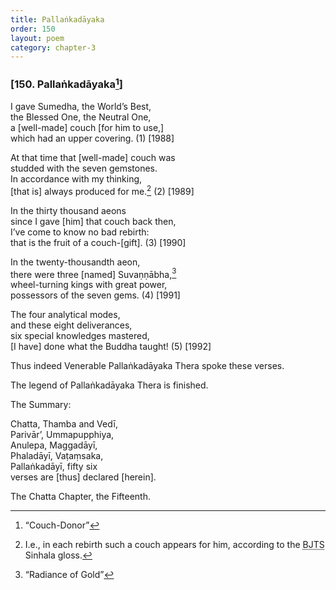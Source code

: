 ```yaml
---
title: Pallaṅkadāyaka
order: 150
layout: poem
category: chapter-3
---
```


### \[150. Pallaṅkadāyaka[^1]\]

I gave Sumedha, the World’s Best,  
the Blessed One, the Neutral One,  
a \[well-made\] couch \[for him to use,\]  
which had an upper covering. (1) \[1988\]

At that time that \[well-made\] couch was  
studded with the seven gemstones.  
In accordance with my thinking,  
\[that is\] always produced for me.[^2] (2) \[1989\]

In the thirty thousand aeons  
since I gave \[him\] that couch back then,  
I’ve come to know no bad rebirth:  
that is the fruit of a couch-\[gift\]. (3) \[1990\]

In the twenty-thousandth aeon,  
there were three \[named\] Suvaṇṇābha,[^3]  
wheel-turning kings with great power,  
possessors of the seven gems. (4) \[1991\]

The four analytical modes,  
and these eight deliverances,  
six special knowledges mastered,  
\[I have\] done what the Buddha taught! (5) \[1992\]

Thus indeed Venerable Pallaṅkadāyaka Thera spoke these verses.

The legend of Pallaṅkadāyaka Thera is finished.

The Summary:

Chatta, Thamba and Vedī,  
Parivār’, Ummapupphiya,  
Anulepa, Maggadāyī,  
Phaladāyī, Vaṭaṃsaka,  
Pallaṅkadāyī, fifty six  
verses are \[thus\] declared \[herein\].

The Chatta Chapter, the Fifteenth.

[^1]: “Couch-Donor”

[^2]: I.e., in each rebirth such a couch appears for him, according to the <abbr title="Buddha Jayanthi Tripitaka Series">BJTS</abbr> Sinhala gloss.

[^3]: “Radiance of Gold”
